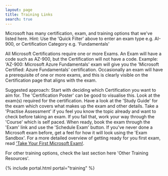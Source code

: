 ```yaml
---
layout: page
title: Training Links
search: true
---
```



Microsoft has many certification, exam, and training options that we've listed here.
Hint: Use the 'Quick Filter' above to enter an exam type e.g. AI-900, or Certification Category e.g. 'Fundamentals'

All Microsoft Certifications require one or more Exams. An Exam will have a code such as AZ-900, but the Certification will not have a code. 
Example: 'AZ-900: Microsoft Azure Fundamentals' exam will give you the 'Microsoft Certified: Azure Fundamentals' certification.
Occasionally an exam will have a prerequisite of one or more exams, and this is clearly visible on the Certification page that aligns with the exam.

Suggested approach: Start with deciding which Certification you want to aim for. The 'Certification Poster' can be good to visualise this. Look at the exam(s) required for the certification.
Have a look at the 'Study Guide' for the exam which covers what makes up the exam and other details. Take a 'Practise Assessment' if you feel you know the topic already and want to check before taking an exam. If you fail that, work your way through the 'Course' which is self paced.
When ready, book the exam through the 'Exam' link and use the 'Schedule Exam' button. If you've never done a Microsoft exam before, get a feel for how it will look using the 'Exam Sandbox'. For a more detailed overview of getting ready for you first exam, read ['Take Your First Microsoft Exam!]('https://www.adamfowlerit.com/2024/10/take-your-first-microsoft-exam/).

For other training options, check the last section here 'Other Training Resources'.


{% include portal.html portal="training" %}
